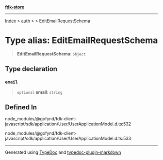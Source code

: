 [**fdk-store**](../../../README.md)
***

[Index](../../../API.md) > [auth](../../README.md) > [<internal>](../README.md) > EditEmailRequestSchema

# Type alias: EditEmailRequestSchema

> **EditEmailRequestSchema**: `object`

## Type declaration

### `email`

> `optional` **email**: `string`

## Defined In

node\_modules/@gofynd/fdk-client-javascript/sdk/application/User/UserApplicationModel.d.ts:532

node\_modules/@gofynd/fdk-client-javascript/sdk/application/User/UserApplicationModel.d.ts:533

***
Generated using [TypeDoc](https://typedoc.org/) and [typedoc-plugin-markdown](https://www.npmjs.com/package/typedoc-plugin-markdown)
